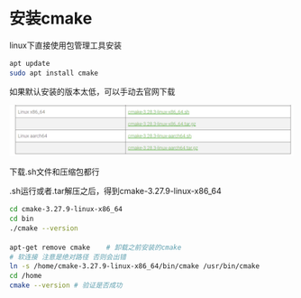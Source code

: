 # 安装cmake

linux下直接使用包管理工具安装

```bash
apt update
sudo apt install cmake
```

如果默认安装的版本太低，可以手动去官网下载

![image-20240312215208467](cmake.assets/image-20240312215208467.png)

下载.sh文件和压缩包都行

.sh运行或者.tar解压之后，得到cmake-3.27.9-linux-x86_64

```bash
cd cmake-3.27.9-linux-x86_64
cd bin
./cmake --version

apt-get remove cmake	# 卸载之前安装的cmake
# 软连接 注意是绝对路径 否则会出错
ln -s /home/cmake-3.27.9-linux-x86_64/bin/cmake /usr/bin/cmake
cd /home
cmake --version	# 验证是否成功
```

